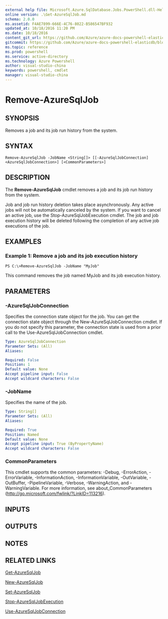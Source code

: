 ```yaml
---
external help file: Microsoft.Azure.SqlDatabase.Jobs.PowerShell.dll-Help.xml
online version: .\Get-AzureSqlJob.md
schema: 2.0.0
ms.assetid: F4AE7899-666E-4C76-8022-B586547BF932
updated_at: 10/18/2016 11:20 PM
ms.date: 10/18/2016
content_git_url: https://github.com/Azure/azure-docs-powershell-elasticdb/blob/master/ElasticDB/ElasticDatabaseJobs/v0.8.33/Remove-AzureSqlJob.md
gitcommit: https://github.com/Azure/azure-docs-powershell-elasticdb/blob/0fe493efd878af69f5c126f60486b37fd0cb60b6/ElasticDB/ElasticDatabaseJobs/v0.8.33/Remove-AzureSqlJob.md
ms.topic: reference
ms.prod: powershell
ms.service: active-directory
ms.technology: Azure Powershell
author: visual-studio-china
keywords: powershell, cmdlet
manager: visual-studio-china
---
```


# Remove-AzureSqlJob

## SYNOPSIS
Removes a job and its job run history from the system.

## SYNTAX

```
Remove-AzureSqlJob -JobName <String[]> [[-AzureSqlJobConnection] <AzureSqlJobConnection>] [<CommonParameters>]
```

## DESCRIPTION
The **Remove-AzureSqlJob** cmdlet removes a job and its job run history from the system.

Job and job run history deletion takes place asynchronously. 
Any active jobs will not be automatically canceled by the system. 
If you want to cancel an active job, use the Stop-AzureSqlJobExecution cmdlet. 
The job and job execution history will be deleted following the completion of any active job executions of the job.

## EXAMPLES

### Example 1: Remove a job and its job execution history
```
PS C:\>Remove-AzureSqlJob -JobName "MyJob"
```

This command removes the job named MyJob and its job execution history.

## PARAMETERS

### -AzureSqlJobConnection
Specifies the connection state object for the job.
You can get the connection state object through the New-AzureSqlJobConnection cmdlet.
If you do not specify this parameter, the connection state is used from a prior call to the Use-AzureSqlJobConnection cmdlet.

```yaml
Type: AzureSqlJobConnection
Parameter Sets: (All)
Aliases: 

Required: False
Position: 1
Default value: None
Accept pipeline input: False
Accept wildcard characters: False
```

### -JobName
Specifies the name of the job.

```yaml
Type: String[]
Parameter Sets: (All)
Aliases: 

Required: True
Position: Named
Default value: None
Accept pipeline input: True (ByPropertyName)
Accept wildcard characters: False
```

### CommonParameters
This cmdlet supports the common parameters: -Debug, -ErrorAction, -ErrorVariable, -InformationAction, -InformationVariable, -OutVariable, -OutBuffer, -PipelineVariable, -Verbose, -WarningAction, and -WarningVariable. For more information, see about_CommonParameters (http://go.microsoft.com/fwlink/?LinkID=113216).

## INPUTS

## OUTPUTS

## NOTES

## RELATED LINKS

[Get-AzureSqlJob](.\Get-AzureSqlJob.md)

[New-AzureSqlJob](.\New-AzureSqlJob.md)

[Set-AzureSqlJob](.\Set-AzureSqlJob.md)

[Stop-AzureSqlJobExecution](.\Stop-AzureSqlJobExecution.md)

[Use-AzureSqlJobConnection](.\Use-AzureSqlJobConnection.md)


